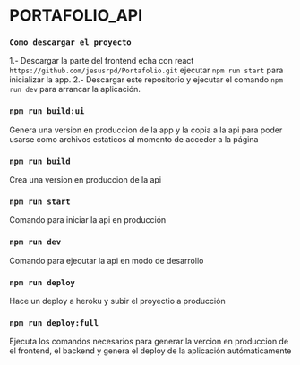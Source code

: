 # PORTAFOLIO_API

### `Como descargar el proyecto`

1.- Descargar la parte del frontend echa con react `https://github.com/jesusrpd/Portafolio.git` ejecutar `npm run start` para inicializar la app.
2.- Descargar este repositorio y ejecutar el comando `npm run dev` para arrancar la aplicación.

### `npm run build:ui`

Genera una version en produccion de la app y la copia a la api para poder usarse como archivos estaticos al momento de acceder a la página

### `npm run build`

Crea una version en produccion de la api

### `npm run start`

Comando para iniciar la api en producción

### `npm run dev`

Comando para ejecutar la api en modo de desarrollo

### `npm run deploy`

Hace un deploy a heroku y subir el proyectio a producción

### `npm run deploy:full`

Ejecuta los comandos necesarios para generar la vercion en produccion de el frontend, el backend y genera el deploy de la aplicación autómaticamente

